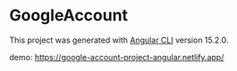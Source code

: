 # GoogleAccount

This project was generated with [Angular CLI](https://github.com/angular/angular-cli) version 15.2.0.

demo: https://google-account-project-angular.netlify.app/


